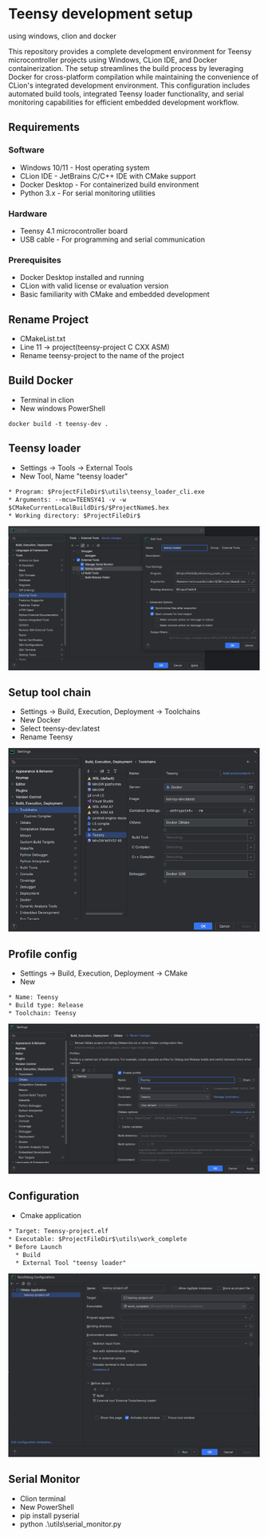 # Teensy development setup
using windows, clion and docker

This repository provides a complete development environment for Teensy microcontroller projects using Windows, CLion IDE, and Docker containerization. 
The setup streamlines the build process by leveraging Docker for cross-platform compilation while maintaining the convenience of CLion's integrated development environment.
This configuration includes automated build tools, integrated Teensy loader functionality, and serial monitoring capabilities for efficient embedded development workflow.

## Requirements
### Software

* Windows 10/11 - Host operating system
* CLion IDE - JetBrains C/C++ IDE with CMake support
* Docker Desktop - For containerized build environment
* Python 3.x - For serial monitoring utilities

### Hardware

* Teensy 4.1 microcontroller board
* USB cable - For programming and serial communication

### Prerequisites

* Docker Desktop installed and running
* CLion with valid license or evaluation version
* Basic familiarity with CMake and embedded development



## Rename Project
* CMakeList.txt
* Line 11 -> project(teensy-project C CXX ASM)
* Rename teensy-project to the name of the project

## Build Docker
* Terminal in clion
* New windows PowerShell
```
docker build -t teensy-dev .
```

## Teensy loader
* Settings -> Tools -> External Tools
* New Tool, Name "teensy loader"
```
* Program: $ProjectFileDir$\utils\teensy_loader_cli.exe
* Arguments: --mcu=TEENSY41 -v -w $CMakeCurrentLocalBuildDir$/$ProjectName$.hex
* Working directory: $ProjectFileDir$
```
![img_1.png](utils/external_tools.png)

## Setup tool chain
* Settings -> Build, Execution, Deployment -> Toolchains
* New Docker
* Select teensy-dev:latest
* Rename Teensy

![img.png](utils/toolchains.png)


## Profile config
* Settings -> Build, Execution, Deployment -> CMake
* New 
```
* Name: Teensy
* Build type: Release 
* Toolchain: Teensy
```
![img_4.png](utils/Cmake.png)

## Configuration
* Cmake application
```
* Target: Teensy-project.elf
* Executable: $ProjectFileDir$\utils\work_complete
* Before Launch
  * Build
  * External Tool "teensy loader"
```

![img_3.png](utils/configuration.png)

## Serial Monitor
* Clion terminal
* New PowerShell
* pip install pyserial
* python .\utils\serial_monitor.py 
 

